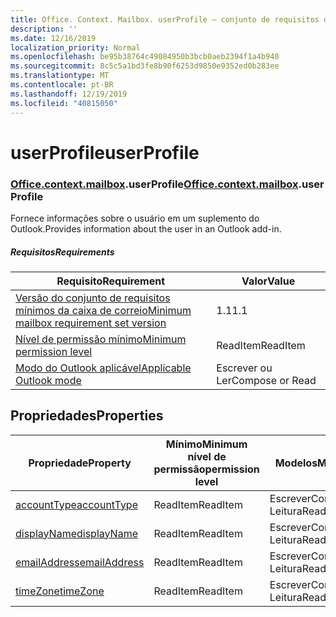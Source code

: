 ```yaml
---
title: Office. Context. Mailbox. userProfile – conjunto de requisitos de visualização
description: ''
ms.date: 12/16/2019
localization_priority: Normal
ms.openlocfilehash: be95b38764c49084950b3bcb0aeb2394f1a4b940
ms.sourcegitcommit: 8c5c5a1bd3fe8b90f6253d9850e9352ed0b283ee
ms.translationtype: MT
ms.contentlocale: pt-BR
ms.lasthandoff: 12/19/2019
ms.locfileid: "40815050"
---
```

# <a name="userprofile"></a><span data-ttu-id="2445f-102">userProfile</span><span class="sxs-lookup"><span data-stu-id="2445f-102">userProfile</span></span>

### <a name="officeofficemdcontextofficecontextmdmailboxofficecontextmailboxmduserprofile"></a><span data-ttu-id="2445f-103">[Office](office.md)[.context](office.context.md)[.mailbox](office.context.mailbox.md).userProfile</span><span class="sxs-lookup"><span data-stu-id="2445f-103">[Office](office.md)[.context](office.context.md)[.mailbox](office.context.mailbox.md).userProfile</span></span>

<span data-ttu-id="2445f-104">Fornece informações sobre o usuário em um suplemento do Outlook.</span><span class="sxs-lookup"><span data-stu-id="2445f-104">Provides information about the user in an Outlook add-in.</span></span>

##### <a name="requirements"></a><span data-ttu-id="2445f-105">Requisitos</span><span class="sxs-lookup"><span data-stu-id="2445f-105">Requirements</span></span>

|<span data-ttu-id="2445f-106">Requisito</span><span class="sxs-lookup"><span data-stu-id="2445f-106">Requirement</span></span>| <span data-ttu-id="2445f-107">Valor</span><span class="sxs-lookup"><span data-stu-id="2445f-107">Value</span></span>|
|---|---|
|[<span data-ttu-id="2445f-108">Versão do conjunto de requisitos mínimos da caixa de correio</span><span class="sxs-lookup"><span data-stu-id="2445f-108">Minimum mailbox requirement set version</span></span>](../../requirement-sets/outlook-api-requirement-sets.md)| <span data-ttu-id="2445f-109">1.1</span><span class="sxs-lookup"><span data-stu-id="2445f-109">1.1</span></span>|
|[<span data-ttu-id="2445f-110">Nível de permissão mínimo</span><span class="sxs-lookup"><span data-stu-id="2445f-110">Minimum permission level</span></span>](/outlook/add-ins/understanding-outlook-add-in-permissions)| <span data-ttu-id="2445f-111">ReadItem</span><span class="sxs-lookup"><span data-stu-id="2445f-111">ReadItem</span></span>|
|[<span data-ttu-id="2445f-112">Modo do Outlook aplicável</span><span class="sxs-lookup"><span data-stu-id="2445f-112">Applicable Outlook mode</span></span>](/outlook/add-ins/#extension-points)| <span data-ttu-id="2445f-113">Escrever ou Ler</span><span class="sxs-lookup"><span data-stu-id="2445f-113">Compose or Read</span></span>|

## <a name="properties"></a><span data-ttu-id="2445f-114">Propriedades</span><span class="sxs-lookup"><span data-stu-id="2445f-114">Properties</span></span>

| <span data-ttu-id="2445f-115">Propriedade</span><span class="sxs-lookup"><span data-stu-id="2445f-115">Property</span></span> | <span data-ttu-id="2445f-116">Mínimo</span><span class="sxs-lookup"><span data-stu-id="2445f-116">Minimum</span></span><br><span data-ttu-id="2445f-117">nível de permissão</span><span class="sxs-lookup"><span data-stu-id="2445f-117">permission level</span></span> | <span data-ttu-id="2445f-118">Modelos</span><span class="sxs-lookup"><span data-stu-id="2445f-118">Modes</span></span> | <span data-ttu-id="2445f-119">Tipo de retorno</span><span class="sxs-lookup"><span data-stu-id="2445f-119">Return type</span></span> | <span data-ttu-id="2445f-120">Mínimo</span><span class="sxs-lookup"><span data-stu-id="2445f-120">Minimum</span></span><br><span data-ttu-id="2445f-121">conjunto de requisitos</span><span class="sxs-lookup"><span data-stu-id="2445f-121">requirement set</span></span> |
|---|---|---|---|:---:|
| [<span data-ttu-id="2445f-122">accountType</span><span class="sxs-lookup"><span data-stu-id="2445f-122">accountType</span></span>](/javascript/api/outlook/office.userprofile?view=outlook-js-preview#accounttype) | <span data-ttu-id="2445f-123">ReadItem</span><span class="sxs-lookup"><span data-stu-id="2445f-123">ReadItem</span></span> | <span data-ttu-id="2445f-124">Escrever</span><span class="sxs-lookup"><span data-stu-id="2445f-124">Compose</span></span><br><span data-ttu-id="2445f-125">Leitura</span><span class="sxs-lookup"><span data-stu-id="2445f-125">Read</span></span> | <span data-ttu-id="2445f-126">String</span><span class="sxs-lookup"><span data-stu-id="2445f-126">String</span></span> | [<span data-ttu-id="2445f-127">1,6</span><span class="sxs-lookup"><span data-stu-id="2445f-127">1.6</span></span>](../requirement-set-1.6/outlook-requirement-set-1.6.md) |
| [<span data-ttu-id="2445f-128">displayName</span><span class="sxs-lookup"><span data-stu-id="2445f-128">displayName</span></span>](/javascript/api/outlook/office.userprofile?view=outlook-js-preview#displayname) | <span data-ttu-id="2445f-129">ReadItem</span><span class="sxs-lookup"><span data-stu-id="2445f-129">ReadItem</span></span> | <span data-ttu-id="2445f-130">Escrever</span><span class="sxs-lookup"><span data-stu-id="2445f-130">Compose</span></span><br><span data-ttu-id="2445f-131">Leitura</span><span class="sxs-lookup"><span data-stu-id="2445f-131">Read</span></span> | <span data-ttu-id="2445f-132">String</span><span class="sxs-lookup"><span data-stu-id="2445f-132">String</span></span> | [<span data-ttu-id="2445f-133">1.1</span><span class="sxs-lookup"><span data-stu-id="2445f-133">1.1</span></span>](../requirement-set-1.1/outlook-requirement-set-1.1.md) |
| [<span data-ttu-id="2445f-134">emailAddress</span><span class="sxs-lookup"><span data-stu-id="2445f-134">emailAddress</span></span>](/javascript/api/outlook/office.userprofile?view=outlook-js-preview#emailaddress) | <span data-ttu-id="2445f-135">ReadItem</span><span class="sxs-lookup"><span data-stu-id="2445f-135">ReadItem</span></span> | <span data-ttu-id="2445f-136">Escrever</span><span class="sxs-lookup"><span data-stu-id="2445f-136">Compose</span></span><br><span data-ttu-id="2445f-137">Leitura</span><span class="sxs-lookup"><span data-stu-id="2445f-137">Read</span></span> | <span data-ttu-id="2445f-138">String</span><span class="sxs-lookup"><span data-stu-id="2445f-138">String</span></span> | [<span data-ttu-id="2445f-139">1.1</span><span class="sxs-lookup"><span data-stu-id="2445f-139">1.1</span></span>](../requirement-set-1.1/outlook-requirement-set-1.1.md) |
| [<span data-ttu-id="2445f-140">timeZone</span><span class="sxs-lookup"><span data-stu-id="2445f-140">timeZone</span></span>](/javascript/api/outlook/office.userprofile?view=outlook-js-preview#timezone) | <span data-ttu-id="2445f-141">ReadItem</span><span class="sxs-lookup"><span data-stu-id="2445f-141">ReadItem</span></span> | <span data-ttu-id="2445f-142">Escrever</span><span class="sxs-lookup"><span data-stu-id="2445f-142">Compose</span></span><br><span data-ttu-id="2445f-143">Leitura</span><span class="sxs-lookup"><span data-stu-id="2445f-143">Read</span></span> | <span data-ttu-id="2445f-144">String</span><span class="sxs-lookup"><span data-stu-id="2445f-144">String</span></span> | [<span data-ttu-id="2445f-145">1.1</span><span class="sxs-lookup"><span data-stu-id="2445f-145">1.1</span></span>](../requirement-set-1.1/outlook-requirement-set-1.1.md) |
